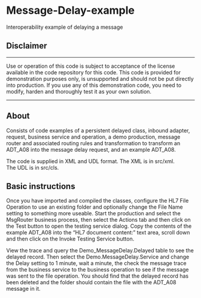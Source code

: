 # Message-Delay-example
 Interoperability example of delaying a message

## Disclaimer
*******************************************************************************
Use or operation of this code is subject to acceptance of the license 
available in the code repository for this code. This code is provided for 
demonstration purposes only, is unsupported and should not be put directly 
into production. If you use any of this demonstration code, you need to modify, 
harden and thoroughly test it as your own solution.
*******************************************************************************

## About   
Consists of code examples of a persistent delayed class, inbound adapter, 
request, business service and operation, a demo production, message router and 
associated routing rules and transformation to transform an ADT_A08 into the 
message delay request, and an example ADT_A08.

The code is supplied in XML and UDL format. 
The XML is in src/xml.    
The UDL is in src/cls.  

## Basic instructions 
Once you have imported and compiled the classes, 
configure the HL7 File Operation to use an existing folder 
and optionally change the File Name setting to something more useable. 
Start the production and select the MsgRouter business process, 
then select the Actions tab and then click on the Test button 
to open the testing service dialog. 
Copy the contents of the example ADT_A08 into the “HL7 document content:” 
text area, scroll down and then click on the Invoke Testing Service button.

View the trace and query the Demo_MessageDelay.Delayed table to see the delayed 
record. Then select the Demo.MessageDelay.Service and change the Delay setting 
to 1 minute, wait a minute, the check the message trace from the business 
service to the business operation to see if the message was sent to the file 
operation. You should find that the delayed record has been deleted and the 
folder should contain the file with the ADT_A08 message in it.      
 
